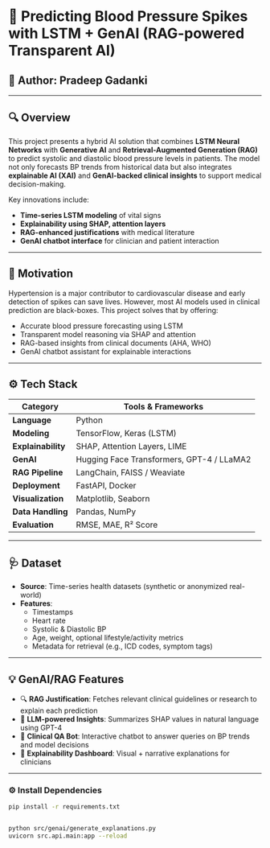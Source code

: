 # 🧠 Predicting Blood Pressure Spikes with LSTM + GenAI (RAG-powered Transparent AI)

## 📍 Author: Pradeep Gadanki

---

## 🔍 Overview

This project presents a hybrid AI solution that combines **LSTM Neural Networks** with **Generative AI** and **Retrieval-Augmented Generation (RAG)** to predict systolic and diastolic blood pressure levels in patients. The model not only forecasts BP trends from historical data but also integrates **explainable AI (XAI)** and **GenAI-backed clinical insights** to support medical decision-making.

Key innovations include:
- **Time-series LSTM modeling** of vital signs  
- **Explainability using SHAP, attention layers**  
- **RAG-enhanced justifications** with medical literature  
- **GenAI chatbot interface** for clinician and patient interaction

---

## 🧬 Motivation

Hypertension is a major contributor to cardiovascular disease and early detection of spikes can save lives. However, most AI models used in clinical prediction are black-boxes. This project solves that by offering:

- Accurate blood pressure forecasting using LSTM  
- Transparent model reasoning via SHAP and attention  
- RAG-based insights from clinical documents (AHA, WHO)  
- GenAI chatbot assistant for explainable interactions

---

## ⚙️ Tech Stack

| Category            | Tools & Frameworks                                  |
|---------------------|-----------------------------------------------------|
| **Language**        | Python                                              |
| **Modeling**        | TensorFlow, Keras (LSTM)                            |
| **Explainability**  | SHAP, Attention Layers, LIME                        |
| **GenAI**           | Hugging Face Transformers, GPT-4 / LLaMA2           |
| **RAG Pipeline**    | LangChain, FAISS / Weaviate                         |
| **Deployment**      | FastAPI, Docker                                     |
| **Visualization**   | Matplotlib, Seaborn                                 |
| **Data Handling**   | Pandas, NumPy                                       |
| **Evaluation**      | RMSE, MAE, R² Score                                 |

---

## 🩺 Dataset

- **Source**: Time-series health datasets (synthetic or anonymized real-world)
- **Features**:
  - Timestamps
  - Heart rate
  - Systolic & Diastolic BP
  - Age, weight, optional lifestyle/activity metrics
  - Metadata for retrieval (e.g., ICD codes, symptom tags)

---

## 💡 GenAI/RAG Features

- 🔍 **RAG Justification**: Fetches relevant clinical guidelines or research to explain each prediction  
- 🤖 **LLM-powered Insights**: Summarizes SHAP values in natural language using GPT-4  
- 💬 **Clinical QA Bot**: Interactive chatbot to answer queries on BP trends and model decisions  
- 🧭 **Explainability Dashboard**: Visual + narrative explanations for clinicians

---





### ⚙️ Install Dependencies

```bash
pip install -r requirements.txt


python src/genai/generate_explanations.py
uvicorn src.api.main:app --reload

